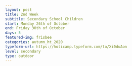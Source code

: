```yaml
---
layout: post
title: 2nd Week
subtitle: Secondary School Children
start: Monday 26th of October
end: Friday 30th of October
days: 5
featured-img: frisbee
categories: autumn_ht_2020
typeform-url: https://holicamp.typeform.com/to/Xi0duAon
level: secondary
type: outdoor
---
```

